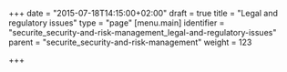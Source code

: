 +++
date = "2015-07-18T14:15:00+02:00"
draft = true
title = "Legal and regulatory issues"
type = "page"
[menu.main]
identifier = "securite_security-and-risk-management_legal-and-regulatory-issues"
parent = "securite_security-and-risk-management"
weight = 123

+++
